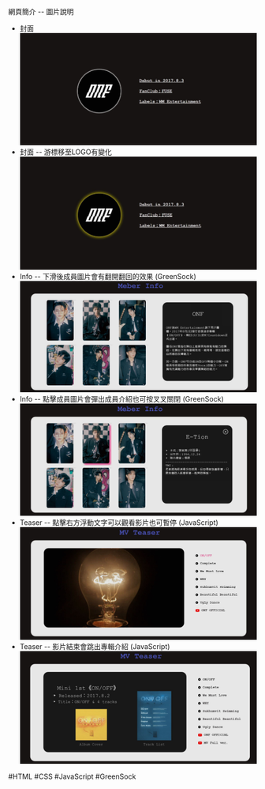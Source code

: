 網頁簡介 -- 圖片說明
* 封面  
  ![image](https://github.com/Ni-12/Demo_02/blob/main/screenshot_b/cover01.JPG)  
* 封面 -- 游標移至LOGO有變化
  ![image](https://github.com/Ni-12/Demo_02/blob/main/screenshot_b/cover02.JPG)  
* Info -- 下滑後成員圖片會有翻開翻回的效果 (GreenSock)
  ![image](https://github.com/Ni-12/Demo_02/blob/main/screenshot_b/info01.JPG)  
* Info -- 點擊成員圖片會彈出成員介紹也可按叉叉關閉 (GreenSock)
  ![image](https://github.com/Ni-12/Demo_02/blob/main/screenshot_b/info.JPG)  
* Teaser -- 點擊右方浮動文字可以觀看影片也可暫停 (JavaScript)
  ![image](https://github.com/Ni-12/Demo_02/blob/main/screenshot_b/teaser.JPG)  
* Teaser -- 影片結束會跳出專輯介紹 (JavaScript)
  ![image](https://github.com/Ni-12/Demo_02/blob/main/screenshot_b/teaser02.JPG)  
    
#HTML #CSS #JavaScript #GreenSock
